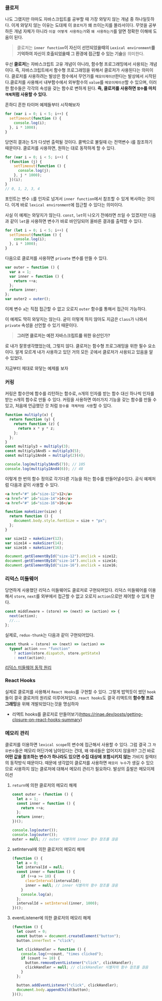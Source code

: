 ### 클로저

나도 그랬지만 아마도 자바스크립트를 공부할 때 가장 와닿지 않는 개념 중 하나일듯하다. 이게 와닿지 않는 이유는 도대체 이 `클로저`가 왜 쓰이는지를 몰라서이다. 무엇을 공부하든 개념 자체가 아니라 `이걸 어떻게 사용하는가`와 `왜 사용하는가`를 알면 정확한 이해에 도움이 된다.

> 클로저는 **`inner function`이 자신이 선언되었을때의 `Lexical environment`를 기억하여 자신이 호출되었을때 그 환경에 접근할 수 있는 기술**을 의미한다.

우선 **클로저**는 자바스크립트 고유 개념이 아니라, 함수형 프로그래밍에서 사용되는 개념이다. 즉, 자바스크립트에서 함수형 프로그래밍을 위해서 클로저가 사용된다는 의미이다. 클로저를 사용하려는 발상은 함수에서 무언가를 `메모이제이션`한다는 발상에서 시작된다.클로저를 사용해서 내부함수에서 외부함수의 `value`를 `메모이제이션`할 수 있으며, 이러한 함수들은 각각의 속성을 갖는 함수로 변하게 된다. **즉, 클로저를 사용하면 `함수`를 마치 `객체`처럼 사용할 수 있다.**

흔하디 흔한 타이머 예제들부터 시작해보자

```typescript
for (var i = 0; i < 5; i++) {
  setTimeout(function () {
    console.log(i);
  }, i * 1000);
}
```

당연히 결과는 5가 다섯번 출력될 것이다. 콜백으로 불릴때 i는 전역변수 i를 참조하기 때문이다.
클로저를 사용하면, 원하는 대로 동작하게 할 수 있다.

```typescript
for (var i = 0; i < 5; i++) {
  (function (j) {
    setTimeout(function () {
      console.log(j);
    }, j * 1000);
  })(i);
}
// 0, 1, 2, 3, 4
```

포인트는 변수 `i`를 인자로 넘겨서 `inner function`에서 참조할 수 있게 복사하는 것이다.
이게 바로 `lexical environment`에 접근할 수 있다는 의미이다.

사실 이 예제는 와닿지가 않는다. `const`, `let`이 나오기 전에라면 쓰일 수 있겠지만 다음과 같이 `let`을 사용하면 변수가 바로 바인딩되어 올바른 결과를 출력할 수 있다.

```typescript
for (let i = 0; i < 5; i++) {
  setTimeout(function () {
    console.log(i);
  }, i * 1000);
}
```

다음으로 클로저를 사용하면 `private` 변수를 만들 수 있다.

```typescript
var outer = function () {
  var a = 1;
  var inner = function () {
    return ++a;
  };
  return inner;
};
var outer2 = outer();
```

이제 변수 `a`는 직접 접근할 수 없고 오로지 `outer` 함수를 통해서 접근이 가능하다.

이 예제도 딱히 와닿지는 않는다. 굳이 이렇게 하지 않아도 지금은 `Class`가 나와서 `private` 속성을 선언할 수 있기 때문이다.

> **그러면 클로저는 예전 자바스크립트를 위한 유산인가?**

로 내가 잘못생각했었는데, 그렇지 않다. 클로저는 함수형 프로그래밍을 위한 필수 요소이다. 알게 모르게 내가 사용하고 있던 거의 모든 곳에서 클로저가 사용되고 있음을 알 수 있었다.

지금부터 제대로 와닿는 예제를 보자

### 커링

커링은 함수안에 함수를 리턴하는 함수로, n개의 인자를 받는 함수 대신 하나씩 인자를 받는 n개의 함수로 만들 수 있다. 커링을 사용하면 여러가지 기능을 갖는 함수를 만들 수 있고, 처음에 언급했던 것 처럼 `함수를 객체처럼 사용`할 수 있다.

```typescript
function multiply(x) {
  return function (y) {
    return function (z) {
      return x * y * z;
    };
  };
}
const multiply3 = multiply(3);
const multiply3And5 = multiply3(5);
const multiply2And4 = multiply(2)(4);

console.log(multiply3And5(7)); // 105
console.log(multiply2And4(6)); // 48
```

이렇게 한 번의 함수 정의로 각기다른 기능을 하는 함수를 만들어낼수있다. 공식 예제처럼 다음과 같이 사용할 수 있다.

```html
<a href="#" id="size-12">12</a>
<a href="#" id="size-14">14</a>
<a href="#" id="size-16">16</a>
```

```typescript
function makeSizer(size) {
  return function () {
    document.body.style.fontSize = size + "px";
  };
}

var size12 = makeSizer(12);
var size14 = makeSizer(14);
var size16 = makeSizer(16);

document.getElementById("size-12").onclick = size12;
document.getElementById("size-14").onclick = size14;
document.getElementById("size-16").onclick = size16;
```

### 리덕스 미들웨어

당연하게 사용했던 리덕스 미들웨어도 클로저로 구현되어있다. 리덕스 미들웨어를 이용해서 `store`, `next`를 외부에서 접근할 수 없고 오로지 `action`으로만 제어할 수 있게 한다.

```typescript
const middleware = (store) => (next) => (action) => {
  next(action);
  //...
};
```

실제로, `redux-thunk`는 다음과 같이 구현되어있다.

```typescript
const thunk = (store) => (next) => (action) =>
  typeof action === "function"
    ? action(store.dispatch, store.getState)
    : next(action);
```

[리덕스 미들웨어 동작 원리](../redux/middleware.md)

### React Hooks

실제로 클로저를 사용해서 `React Hooks`를 구현할 수 있다. 그렇게 밥먹듯이 썼던 `hook`들이 결국 클로저의 원리로 이루어져있다. `react hooks`도 결국 리액트의 **함수형 프로그래밍**을 위해 개발되었다는것을 명심하자

- 리액트 hooks를 클로저로 만들어보기(https://rinae.dev/posts/getting-closure-on-react-hooks-summary)

### 메모리 관리

클로저를 이용하면 `lexical scope`의 변수에 접근해서 사용할 수 있다. 그럼 결국 그 `자유변수`들은 메모리 어딘가에 남아있다는 건데, 왜 얘네들은 없어지지 않을까? 그건 바로 **어떤 값을 참조하는 변수가 하나라도 있으면 수집 대상에 포함시키지 않는** 가비지 컬렉터의 동작방식 때문이다. 때문에 생각없이 클로저를 사용하면 `메모리 누수`가 생길 수 있으므로 사용하지 않는 클로저에 대해서 메모리 관리가 필요하다.
발상의 출발은 메모이제이션

1.  `return`에 의한 클로저의 메모리 해제

    ```typescript
    const outer = (function () {
      let a = 1;
      const inner = function () {
        return ++a;
      };
      return inner;
    })();

    console.log(outer());
    console.log(outer());
    outer = null; // outer 식별자의 inner 함수 참조를 끊음
    ```

1.  setInterval에 의한 클로저의 메모리 해제

    ```typescript
    (function () {
      let a = 0;
      let intervalId = null;
      const inner = function () {
        if (++a >= 10) {
          clearInterval(intervalId);
          inner = null; // inner 식별자의 함수 참조를 끊음
        }
        console.log(a);
      };
      intervalId = setInterval(inner, 1000);
    })();
    ```

1.  eventListener에 의한 클로저의 메모리 해제

    ```typescript
    (function () {
      let count = 0;
      const button = document.createElement("button");
      button.innerText = "click";

      let clickHandler = function () {
        console.log(++count, "times clicked");
        if (count >= 10) {
          button.removeEventListener("click", clickHandler);
          clickHandler = null; // clickHandler 식별자의 함수 참조를 끊음
        }
      };

      button.addEventListener("click", clickHandler);
      document.body.appendChild(button);
    })();
    ```

